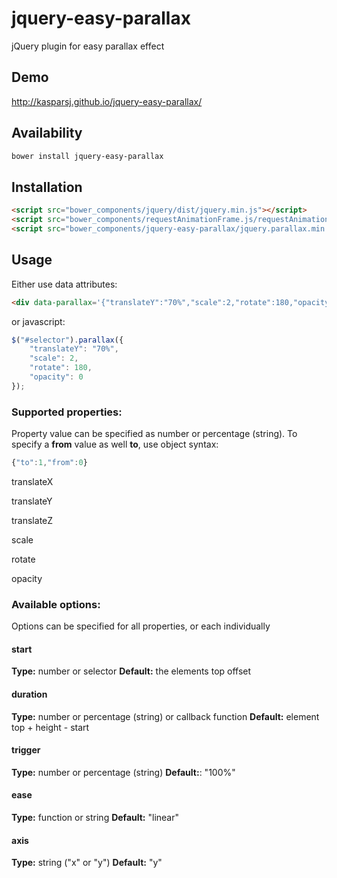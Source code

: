 # jquery-easy-parallax
jQuery plugin for easy parallax effect

## Demo

http://kasparsj.github.io/jquery-easy-parallax/

## Availability

```bash
bower install jquery-easy-parallax
```

## Installation

```html
<script src="bower_components/jquery/dist/jquery.min.js"></script>
<script src="bower_components/requestAnimationFrame.js/requestAnimationFrame.min.js"></script>
<script src="bower_components/jquery-easy-parallax/jquery.parallax.min.js"></script>
```

## Usage

Either use data attributes:

```html
<div data-parallax='{"translateY":"70%","scale":2,"rotate":180,"opacity":0}'></div>
```

or javascript:

```javascript
$("#selector").parallax({
    "translateY": "70%",
    "scale": 2,
    "rotate": 180,
    "opacity": 0
});
```

### Supported properties:

Property value can be specified as number or percentage (string).
To specify a **from** value as well **to**, use object syntax:
```javascript
{"to":1,"from":0}
```

translateX

translateY

translateZ

scale

rotate

opacity

### Available options:

Options can be specified for all properties, or each individually

#### start
**Type:** number or selector
**Default:** the elements top offset

#### duration
**Type:** number or percentage (string) or callback function
**Default:** element top + height - start

#### trigger
**Type:** number or percentage (string)
**Default:**: "100%"

#### ease
**Type:** function or string
**Default:** "linear"

#### axis
**Type:** string ("x" or "y")
**Default:** "y"
